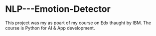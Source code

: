 # NLP---Emotion-Detector
This project was my as poart of my course on Edx thaught by IBM. The course is Python for AI &amp; App development.
